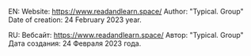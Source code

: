 EN:
Website: https://www.readandlearn.space/
Author: "Typical. Group"
Date of creation: 24 February 2023 year.

RU:
Вебсайт: https://www.readandlearn.space/
Автор: "Typical. Group"
Дата создания: 24 Февраля 2023 года.

